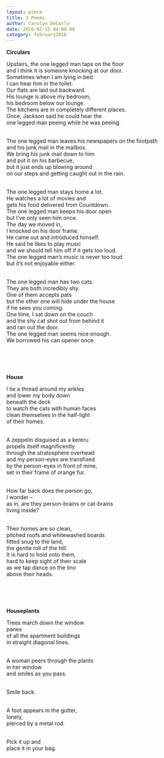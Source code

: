 ```yaml
---
layout: piece
title: 3 Poems
author: Carolyn DeCarlo
date: 2016-02-15 04:00:00
category: february2016
---
```

<p><b>Circulars</b></p>
<p>Upstairs, the one legged man taps on the floor<br>
and I think it is someone knocking at our door.<br>
Sometimes when I am lying in bed<br>
I can hear him in the toilet.<br>
Our flats are laid out backward.<br>
His lounge is above my bedroom,<br>
his bedroom below our lounge.<br>
The kitchens are in completely different places.<br>
Once, Jackson said he could hear the <br>
one legged man peeing while he was peeing.<br><br>

The one legged man leaves his newspapers on the footpath<br>
and his junk mail in the mailbox.<br>
We bring his junk mail down to him<br>
and put it on his barbecue,<br>
but it just ends up blowing around<br>
on our steps and getting caught out in the rain.<br><br>

The one legged man stays home a lot.<br>
He watches a lot of movies and<br>
gets his food delivered from Countdown.<br>
The one legged man keeps his door open <br>
but I’ve only seen him once.<br>
The day we moved in,<br>
I knocked on his door frame.<br>
He came out and introduced himself.<br>
He said he likes to play music<br>
and we should tell him off if it gets too loud.<br>
The one legged man’s music is never too loud<br>
but it’s not enjoyable either.<br><br>

The one legged man has two cats.<br>
They are both incredibly shy.<br>
One of them accepts pats<br>
but the other one will hide under the house <br>
if he sees you coming.<br>
One time, I sat down on the couch<br>
and the shy cat shot out from behind it<br>
and ran out the door.<br>
The one legged man seems nice enough.<br>
We borrowed his can opener once.</p></br></br></br>
<p><b>House</b></p>
<p>I tie a thread around my ankles</br>
and lower my body down</br>
beneath the deck</br>
to watch the cats with human faces</br>
clean themselves in the half-light</br>
of their homes.</br></br>

A zeppelin disguised as a kereru</br>
propels itself magnificently</br>
through the stratosphere overhead</br>
and my person-eyes are transfixed</br>
by the person-eyes in front of mine,</br>
set in their frame of orange fur.</br></br>

How far back does the person go,</br>
I wonder –</br>
as in, are they person-brains or cat-brains</br>
living inside?</br></br>

Their homes are so clean,</br>
pitched roofs and whitewashed boards</br>
fitted snug to the land,</br>
the gentle roll of the hill.</br>
It is hard to hold onto them,</br>
hard to keep sight of their scale</br>
as we tap dance on the lino </br>
above their heads.</p></br></br></br>
<p><b>Houseplants</b></p>
<p>Trees march down the window </br>
panes </br>
of all the apartment buildings</br>
in straight diagonal lines.</br></br>

A woman peers through the plants</br>
in her window</br>
and smiles as you pass.</br></br>

Smile back.</br></br>

A foot appears in the gutter,</br>
lonely,</br>
pierced by a metal rod.</br></br>

Pick it up and </br>
place it in your bag.</p>
